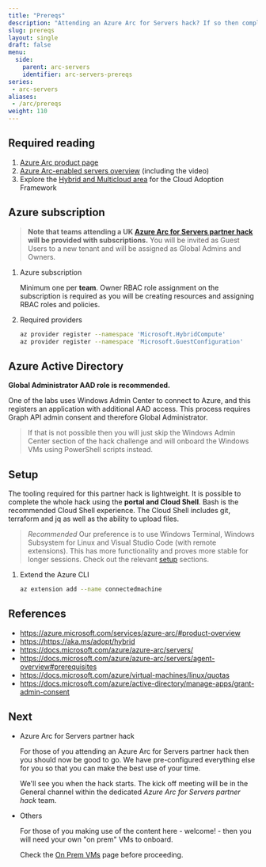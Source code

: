 ```yaml
---
title: "Prereqs"
description: "Attending an Azure Arc for Servers hack? If so then complete these first. And please - do so before the start of the hack!"
slug: prereqs
layout: single
draft: false
menu:
  side:
    parent: arc-servers
    identifier: arc-servers-prereqs
series:
 - arc-servers
aliases:
 - /arc/prereqs
weight: 110
---
```


## Required reading

1. [Azure Arc product page](https://azure.microsoft.com/services/azure-arc/#product-overview)
1. [Azure Arc-enabled servers overview](https://docs.microsoft.com/azure/azure-arc/servers/overview) (including the video)
1. Explore the [Hybrid and Multicloud area](https://https://aka.ms/adopt/hybrid) for the Cloud Adoption Framework

## Azure subscription

> **Note that teams attending a UK [Azure Arc for Servers partner hack](https://aka.ms/AzureArcforServersPartnerHack) will be provided with subscriptions.** You will be invited as Guest Users to a new tenant and will be assigned as Global Admins and Owners.

1. Azure subscription

    Minimum one per **team**. Owner RBAC role assignment on the subscription is required as you will be creating resources and assigning RBAC roles and policies.

1. Required providers

    ```bash
    az provider register --namespace 'Microsoft.HybridCompute'
    az provider register --namespace 'Microsoft.GuestConfiguration'
    ```

## Azure Active Directory

**Global Administrator AAD role is recommended.**

One of the labs uses Windows Admin Center to connect to Azure, and this registers an application with additional AAD access. This process requires Graph API admin consent and therefore Global Administrator.

> If that is not possible then you will just skip the Windows Admin Center section of the hack challenge and will onboard the Windows VMs using PowerShell scripts instead.

## Setup

The tooling required for this partner hack is lightweight. It is possible to complete the whole hack using the **portal and Cloud Shell**. Bash is the recommended Cloud Shell experience. The Cloud Shell includes git, terraform and jq as well as the ability to upload files.

> *Recommended* Our preference is to use Windows Terminal, Windows Subsystem for Linux and Visual Studio Code (with remote extensions). This has more functionality and proves more stable for longer sessions. Check out the relevant [setup](/setup) sections.

1. Extend the Azure CLI

    ```bash
    az extension add --name connectedmachine
    ```

## References

* <https://azure.microsoft.com/services/azure-arc/#product-overview>
* <https://https://aka.ms/adopt/hybrid>
* <https://docs.microsoft.com/azure/azure-arc/servers/>
* <https://docs.microsoft.com/azure/azure-arc/servers/agent-overview#prerequisites>
* <https://docs.microsoft.com/azure/virtual-machines/linux/quotas>
* <https://docs.microsoft.com/azure/active-directory/manage-apps/grant-admin-consent>

## Next

* Azure Arc for Servers partner hack

    For those of you attending an Azure Arc for Servers partner hack then you should now be good to go. We have pre-configured everything else for you so that you can make the best use of your time.

    We'll see you when the hack starts. The kick off meeting will be in the General channel within the dedicated *Azure Arc for Servers partner hack* team.

* Others

    For those of you making use of the content here - welcome! - then you will need your own "on prem" VMs to onboard.

    Check the [On Prem VMs](../onprem-vms) page before proceeding.
